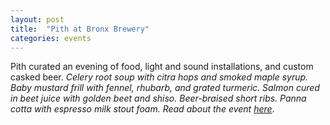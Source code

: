```yaml
---
layout: post
title:  "Pith at Bronx Brewery"
categories: events
---
```


Pith curated an evening of food, light and sound installations, and custom casked beer.
<em>Celery root soup with citra hops and smoked maple syrup. Baby mustard frill with fennel, rhubarb, and grated
turmeric. Salmon cured in beet juice with golden beet and shiso. Beer-braised short ribs. Panna cotta with espresso
milk stout foam. Read about the event
[here](https://thirstynyc.com/pith-pop-up-bronx-brewery-chef-jonah-reider/)</em>.
